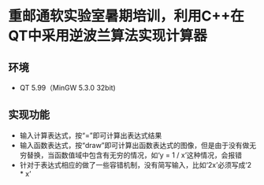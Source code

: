 # 重邮通软实验室暑期培训，利用C++在QT中采用逆波兰算法实现计算器
## 环境
- QT 5.99（MinGW 5.3.0 32bit)

## 实现功能
- 输入计算表达式，按“=”即可计算出表达式结果
- 输入函数表达式，按“draw”即可计算出函数表达式的图像，但是由于没有做无穷替换，当函数值域中包含有无穷的情况，如‘y = 1 / x’这种情况，会报错
- 针对于表达式相应的做了一些容错机制，没有简写输入，比如‘2x’必须写成‘2 * x’

